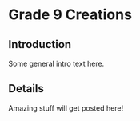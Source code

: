 # Grade 9 Creations

## Introduction

Some general intro text here.

## Details

Amazing stuff will get posted here!
